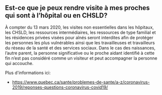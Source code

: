 ## Est-ce que je peux rendre visite à mes proches qui sont à l’hôpital ou en CHSLD?

À compter du 13 mars 2020, les visites non essentielles dans les hôpitaux, les CHSLD, les ressources intermédiaires, les ressources de type familial et les résidences privées visées pour aînés seront interdites afin de protéger les personnes les plus vulnérables ainsi que les travailleuses et travailleurs du réseau de la santé et des services sociaux. Dans le cas des naissances, l’autre parent, la personne significative ou le proche aidant identifié à cette fin n’est pas considéré comme un visiteur et peut accompagner la personne qui accouche.

Plus d'informations ici:

- https://www.quebec.ca/sante/problemes-de-sante/a-z/coronavirus-2019/reponses-questions-coronavirus-covid19/
